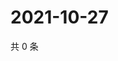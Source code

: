 # 2021-10-27

共 0 条

<!-- BEGIN WEIBO -->
<!-- 最后更新时间 Wed Oct 27 2021 13:07:53 GMT+0800 (China Standard Time) -->

<!-- END WEIBO -->
